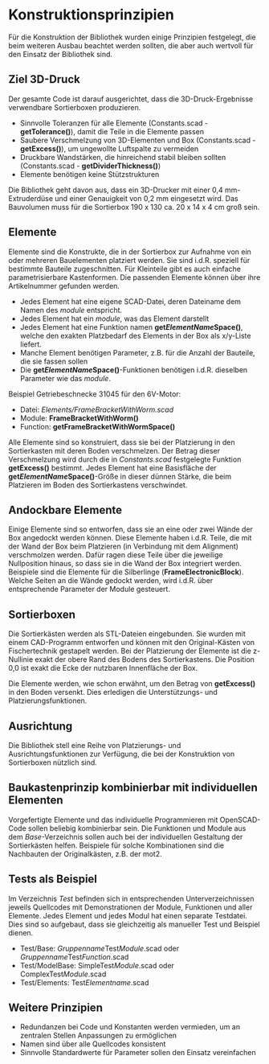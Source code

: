 # Konstruktionsprinzipien

Für die Konstruktion der Bibliothek wurden einige Prinzipien festgelegt, die beim weiteren Ausbau beachtet werden sollten, die aber auch wertvoll für den Einsatz der Bibliothek sind.

## Ziel 3D-Druck

Der gesamte Code ist darauf ausgerichtet, dass die 3D-Druck-Ergebnisse verwendbare Sortierboxen produzieren.

- Sinnvolle Toleranzen für alle Elemente (Constants.scad - __getTolerance()__), damit die Teile in die Elemente passen
- Saubere Verschmelzung von 3D-Elementen und Box (Constants.scad - __getExcess()__), um ungewollte Luftspalte zu vermeiden
- Druckbare Wandstärken, die hinreichend stabil bleiben sollten (Constants.scad - __getDividerThickness()__)
- Elemente benötigen keine Stützstrukturen

Die Bibliothek geht davon aus, dass ein 3D-Drucker mit einer 0,4 mm-Extruderdüse und einer Genauigkeit von 0,2 mm eingesetzt wird. Das Bauvolumen muss für die Sortierbox 190 x 130 ca. 20 x 14 x 4 cm groß sein.

## Elemente
Elemente sind die Konstrukte, die in der Sortierbox zur Aufnahme von ein oder mehreren Bauelementen platziert werden. Sie sind i.d.R. speziell für bestimmte Bauteile zugeschnitten. Für Kleinteile gibt es auch einfache parametrisierbare Kastenformen. Die passenden Elemente können über ihre Artikelnummer gefunden werden.

- Jedes Element hat eine eigene SCAD-Datei, deren Dateiname dem Namen des *module* entspricht.
- Jedes Element hat ein *module*, was das Element darstellt
- Jedes Element hat eine Funktion namen __get*ElementName*Space()__, welche den exakten Platzbedarf des Elements in der Box als x/y-Liste liefert.
- Manche Element benötigen Parameter, z.B. für die Anzahl der Bauteile, die sie fassen sollen
- Die __get*ElementName*Space()__-Funktionen benötigen i.d.R. dieselben Parameter wie das *module*.

Beispiel Getriebeschnecke 31045 für den 6V-Motor:

- Datei: *Elements/FrameBracketWithWorm.scad*
- Module: __FrameBracketWithWorm()__
- Function: __getFrameBracketWithWormSpace()__

Alle Elemente sind so konstruiert, dass sie bei der Platzierung in den Sortierkasten mit deren Boden verschmelzen. Der Betrag dieser Verschmelzung wird durch die in *Constants.scad* festgelegte Funktion __getExcess()__ bestimmt. Jedes Element hat eine Basisfläche der __get*ElementName*Space()__-Größe in dieser dünnen Stärke, die beim Platzieren im Boden des Sortierkastens verschwindet.

## Andockbare Elemente

Einige Elemente sind so entworfen, dass sie an eine oder zwei Wände der Box angedockt werden können. Diese Elemente haben i.d.R. Teile, die mit der Wand der Box beim Platzieren (in Verbindung mit dem Alignment) verschmolzen werden. Dafür ragen diese Teile über die jeweilige Nullposition hinaus, so dass sie in die Wand der Box integriert werden. Beispiele sind die Elemente für die Silberlinge (__FrameElectronicBlock__). Welche Seiten an die Wände gedockt werden, wird i.d.R. über entsprechende Parameter der Module gesteuert.

## Sortierboxen

Die Sortierkästen werden als STL-Dateien eingebunden. Sie wurden mit einem CAD-Programm entworfen und können mit den Original-Kästen von Fischertechnik gestapelt werden. Bei der Platzierung der Elemente ist die z-Nullinie exakt der obere Rand des Bodens des Sortierkastens. Die Position 0,0 ist exakt die Ecke der nutzbaren Innenfläche der Box.

Die Elemente werden, wie schon erwähnt, um den Betrag von __getExcess()__ in den Boden versenkt. Dies erledigen die Unterstützungs- und Platzierungsfunktionen.

## Ausrichtung

Die Bibliothek stell eine Reihe von Platzierungs- und Ausrichtungsfunktionen zur Verfügung, die bei der Konstruktion von Sortierboxen nützlich sind.

## Baukastenprinzip kombinierbar mit individuellen Elementen

Vorgefertigte Elemente und das individuelle Programmieren mit OpenSCAD-Code sollen beliebig kombinierbar sein. Die Funktionen und Module aus dem *Base*-Verzeichnis sollen auch bei der individuellen Gestaltung der Sortierkästen helfen. Beispiele für solche Kombinationen sind die Nachbauten der Originalkästen, z.B. der mot2.

## Tests als Beispiel

Im Verzeichnis *Test* befinden sich in entsprechenden Unterverzeichnissen jeweils Quellcodes mit Demonstrationen der Module, Funktionen und aller Elemente. Jedes Element und jedes Modul hat einen separate Testdatei. Dies sind so aufgebaut, dass sie gleichzeitig als manueller Test und Beispiel dienen.

- Test/Base: *Gruppenname*Test*Module*.scad oder *Gruppenname*Test*Function*.scad
- Test/ModelBase: SimpleTest*Module*.scad oder ComplexTest*Module*.scad
- Test/Elements: Test*Elementname*.scad

## Weitere Prinzipien

- Redundanzen bei Code und Konstanten werden vermieden, um an zentralen Stellen Anpassungen zu ermöglichen
- Namen sind über alle Quellcodes konsistent
- Sinnvolle Standardwerte für Parameter sollen den Einsatz vereinfachen 

